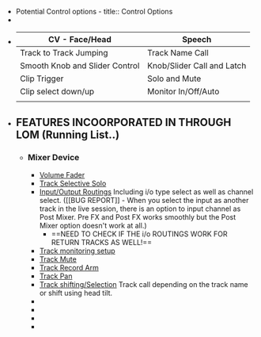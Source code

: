 - Potential Control options -
  title:: Control Options
-
- | CV - Face/Head| Speech |
  |------|------|
  | Track to Track Jumping    | Track Name Call     |
  | Smooth Knob and Slider Control  | Knob/Slider Call and Latch |
  | Clip Trigger | Solo and Mute |
  | Clip select down/up | Monitor In/Off/Auto  |
  |  |  |
- ## FEATURES INCOORPORATED IN THROUGH LOM (Running List..)
	- ### Mixer Device
		- <u>Volume Fader</u>
		- <u>Track Selective Solo</u>
		- <u>Input/Output Routings</u> Including i/o type select as well as channel select. ([[BUG REPORT]] - When you select the input as another track in the live session, there is an option to input channel as Post Mixer. Pre FX and Post FX works smoothly but the Post Mixer option doesn't work at all.)
			- ==NEED TO CHECK IF THE i/o ROUTINGS WORK FOR RETURN TRACKS AS WELL!==
		- <u>Track monitoring setup</u>
		- <u>Track Mute</u>
		- <u>Track Record Arm</u>
		- <u>Track Pan</u>
		- <u>Track shifting/Selection</u> Track call depending on the track name or shift using head tilt.
		-
		-
		-
		-